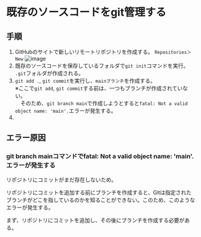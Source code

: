 # 既存のソースコードをgit管理する

## 手順
1. GitHubのサイトで新しいリモートリポジトリを作成する。
   `Repositories＞New`
![image](https://user-images.githubusercontent.com/85177462/230721914-849cca1c-bb08-439c-a771-64de8df65149.png)
2. 既存のソースコードを保存しているフォルダで`git init`コマンドを実行。  
   `.git`フォルダが作成される。
3. `git add .`, `git commit`を実行し、`mainブランチ`を作成する。  
   ※ここで`git add`, `git commit`する前は、一つもブランチが作成されていない。  
   　そのため、`git branch main`で作成しようとすると`fatal: Not a valid object name: 'main'.`エラーが発生する。
4. 

## エラー原因
### git branch mainコマンドでfatal: Not a valid object name: 'main'.エラーが発生する
リポジトリにコミットがまだ存在しないため。

リポジトリにコミットを追加する前にブランチを作成すると、Gitは指定されたブランチがどこを指しているのかを知ることができない。このため、このようなエラーが発生する。

まず、リポジトリにコミットを追加し、その後にブランチを作成する必要がある。